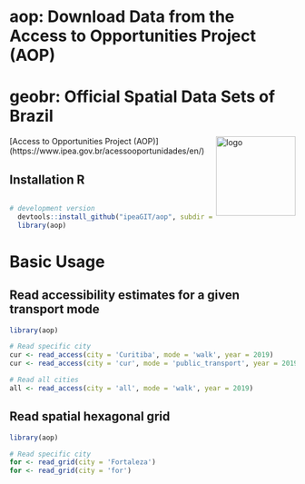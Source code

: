 # aop: Download Data from the Access to Opportunities Project (AOP)

# geobr: Official Spatial Data Sets of Brazil 

<img align="right" src="https://github.com/ipeaGIT/aop/blob/master/r-package/man/figures/logo.png?raw=true" alt="logo" width="140"> 
[Access to Opportunities Project (AOP)](https://www.ipea.gov.br/acessooportunidades/en/)


## Installation R

```R

# development version
  devtools::install_github("ipeaGIT/aop", subdir = "r-package")
  library(aop)
```



# Basic Usage

## Read accessibility estimates for a given transport mode
```R
library(aop)

# Read specific city
cur <- read_access(city = 'Curitiba', mode = 'walk', year = 2019)
cur <- read_access(city = 'cur', mode = 'public_transport', year = 2019)

# Read all cities
all <- read_access(city = 'all', mode = 'walk', year = 2019)

```


## Read spatial hexagonal grid
```R
library(aop)

# Read specific city
for <- read_grid(city = 'Fortaleza')
for <- read_grid(city = 'for')
```
